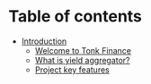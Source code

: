 # Table of contents

* [Introduction](README.md)
  * [Welcome to Tonk Finance](introduction/welcome-to-tonk-finance.md)
  * [What is yield aggregator?](introduction/what-is-yield-aggregator.md)
  * [Project key features](introduction/project-key-features.md)
